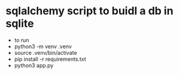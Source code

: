 # sqlalchemy script to buidl a db in sqlite

- to run
- python3 -m venv .venv
- source .venv/bin/activate
- pip install -r requirements.txt
- python3 app.py
